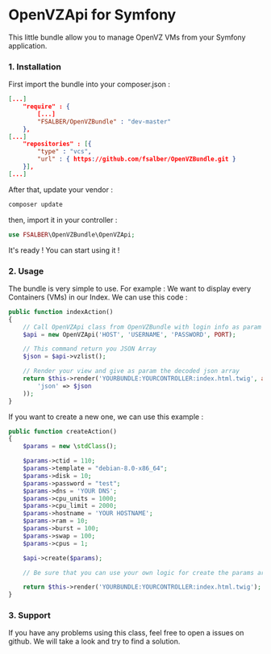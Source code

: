 # OpenVZApi for Symfony

This little bundle allow you to manage OpenVZ VMs from your Symfony application.

### 1. Installation

First import the bundle into your composer.json :

```json
[...]
    "require" : {
        [...]
        "FSALBER/OpenVZBundle" : "dev-master"
    },
[...]
    "repositories" : [{
        "type" : "vcs",
        "url" : { https://github.com/fsalber/OpenVZBundle.git }
    }],
[...]
```

After that, update your vendor : 

```sh
composer update
```

then, import it in your controller :

```php
use FSALBER\OpenVZBundle\OpenVZApi;
```

It's ready ! You can start using it !

### 2. Usage

The bundle is very simple to use. 
For example : We want to display every Containers (VMs) in our Index. We can use this code : 

```php
public function indexAction()
{
    // Call OpenVZApi class from OpenVZBundle with login info as param
    $api = new OpenVZApi('HOST', 'USERNAME', 'PASSWORD', PORT);

    // This command return you JSON Array
    $json = $api->vzlist();

    // Render your view and give as param the decoded json array
    return $this->render('YOURBUNDLE:YOURCONTROLLER:index.html.twig', array(
        'json' => $json
    ));
}
```

If you want to create a new one, we can use this example : 

```php
public function createAction()
{
    $params = new \stdClass();

    $params->ctid = 110;
    $params->template = "debian-8.0-x86_64";
    $params->disk = 10;
    $params->password = "test";
    $params->dns = 'YOUR DNS';
    $params->cpu_units = 1000;
    $params->cpu_limit = 2000;
    $params->hostname = 'YOUR HOSTNAME';
    $params->ram = 10;
    $params->burst = 100;
    $params->swap = 100;
    $params->cpus = 1;

    $api->create($params);

    // Be sure that you can use your own logic for create the params array.

    return $this->render('YOURBUNDLE:YOURCONTROLLER:index.html.twig');
}
```

### 3. Support

If you have any problems using this class, feel free to open a issues on github. We will take a look and try to find a solution. 